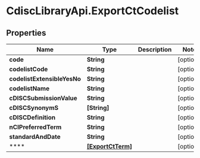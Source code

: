 # CdiscLibraryApi.ExportCtCodelist

## Properties

Name | Type | Description | Notes
------------ | ------------- | ------------- | -------------
**code** | **String** |  | [optional] 
**codelistCode** | **String** |  | [optional] 
**codelistExtensibleYesNo** | **String** |  | [optional] 
**codelistName** | **String** |  | [optional] 
**cDISCSubmissionValue** | **String** |  | [optional] 
**cDISCSynonymS** | **[String]** |  | [optional] 
**cDISCDefinition** | **String** |  | [optional] 
**nCIPreferredTerm** | **String** |  | [optional] 
**standardAndDate** | **String** |  | [optional] 
**** | [**[ExportCtTerm]**](ExportCtTerm.md) |  | [optional] 



